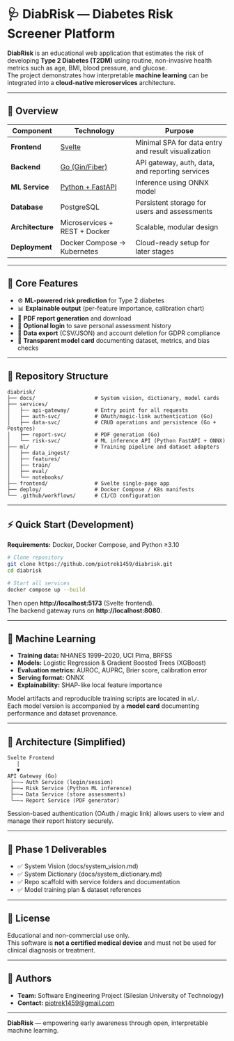# 🩺 DiabRisk — Diabetes Risk Screener Platform

**DiabRisk** is an educational web application that estimates the risk of developing **Type 2 Diabetes (T2DM)** using routine, non-invasive health metrics such as age, BMI, blood pressure, and glucose.  
The project demonstrates how interpretable **machine learning** can be integrated into a **cloud-native microservices** architecture.

---

## 🚀 Overview

| Component | Technology | Purpose |
|------------|-------------|----------|
| **Frontend** | [Svelte](https://svelte.dev/) | Minimal SPA for data entry and result visualization |
| **Backend** | [Go (Gin/Fiber)](https://go.dev/) | API gateway, auth, data, and reporting services |
| **ML Service** | [Python + FastAPI](https://fastapi.tiangolo.com/) | Inference using ONNX model |
| **Database** | PostgreSQL | Persistent storage for users and assessments |
| **Architecture** | Microservices + REST + Docker | Scalable, modular design |
| **Deployment** | Docker Compose → Kubernetes | Cloud-ready setup for later stages |

---

## 🎯 Core Features
- ⚙️ **ML-powered risk prediction** for Type 2 diabetes  
- 📊 **Explainable output** (per-feature importance, calibration chart)  
- 🧾 **PDF report generation** and download  
- 🔐 **Optional login** to save personal assessment history  
- 📂 **Data export** (CSV/JSON) and account deletion for GDPR compliance  
- 🧠 **Transparent model card** documenting dataset, metrics, and bias checks  

---

## 🧱 Repository Structure

```
diabrisk/
├── docs/                   # System vision, dictionary, model cards
├── services/
│   ├── api-gateway/        # Entry point for all requests
│   ├── auth-svc/           # OAuth/magic-link authentication (Go)
│   ├── data-svc/           # CRUD operations and persistence (Go + Postgres)
│   ├── report-svc/         # PDF generation (Go)
│   └── risk-svc/           # ML inference API (Python FastAPI + ONNX)
├── ml/                     # Training pipeline and dataset adapters
│   ├── data_ingest/
│   ├── features/
│   ├── train/
│   ├── eval/
│   └── notebooks/
├── frontend/               # Svelte single-page app
├── deploy/                 # Docker Compose / K8s manifests
└── .github/workflows/      # CI/CD configuration
```

---

## ⚡ Quick Start (Development)

**Requirements:** Docker, Docker Compose, and Python ≥3.10

```bash
# Clone repository
git clone https://github.com/piotrek1459/diabrisk.git
cd diabrisk

# Start all services
docker compose up --build
```

Then open **http://localhost:5173** (Svelte frontend).  
The backend gateway runs on **http://localhost:8080**.

---

## 🧬 Machine Learning

- **Training data:** NHANES 1999–2020, UCI Pima, BRFSS  
- **Models:** Logistic Regression & Gradient Boosted Trees (XGBoost)  
- **Evaluation metrics:** AUROC, AUPRC, Brier score, calibration error  
- **Serving format:** ONNX  
- **Explainability:** SHAP-like local feature importance  

Model artifacts and reproducible training scripts are located in `ml/`.  
Each model version is accompanied by a **model card** documenting performance and dataset provenance.

---

## 🧠 Architecture (Simplified)

```
Svelte Frontend
   │
   ▼
API Gateway (Go)
 ├──→ Auth Service (login/session)
 ├──→ Risk Service (Python ML inference)
 ├──→ Data Service (store assessments)
 └──→ Report Service (PDF generator)
```

Session-based authentication (OAuth / magic link) allows users to view and manage their report history securely.

---

## 🧩 Phase 1 Deliverables
- ✅ System Vision (docs/system_vision.md)  
- ✅ System Dictionary (docs/system_dictionary.md)  
- ✅ Repo scaffold with service folders and documentation  
- ✅ Model training plan & dataset references  

---

## 📜 License
Educational and non-commercial use only.  
This software is **not a certified medical device** and must not be used for clinical diagnosis or treatment.

---

## 👥 Authors
- **Team:** Software Engineering Project (Silesian University of Technology)  
- **Contact:** <piotrek1459@gmail.com>

---

**DiabRisk** — empowering early awareness through open, interpretable machine learning.
